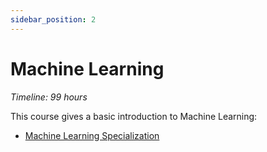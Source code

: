 ```yaml
---
sidebar_position: 2
---
```


# Machine Learning
*Timeline: 99 hours*

This course gives a basic introduction to Machine Learning:
- [Machine Learning Specialization](https://www.coursera.org/specializations/machine-learning-introduction)
